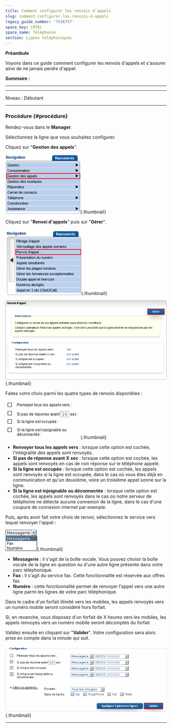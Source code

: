 ```yaml
---
title: Comment configurer les renvois d’appels
slug: comment-configurer-les-renvois-d-appels
legacy_guide_number: '7536757'
space_key: CRTEL
space_name: Téléphonie
section: Lignes téléphoniques
---
```


**Préambule**

Voyons dans ce guide comment configurer les renvois d'appels et s'assurer ainsi de ne jamais perdre d'appel.

**Sommaire :**

****

****

Niveau : Débutant

------------------------------------------------------------------------

### Procédure {#procédure}

Rendez-vous dans le **Manager**.

Sélectionnez la ligne que vous souhaitez configurer.

Cliquez sur "**Gestion des appels**".

![](images/01.jpg){.thumbnail}

Cliquez sur "**Renvoi d'appels**" puis sur "**Gérer**".

![](images/02.jpg){.thumbnail}

![](images/03.jpg){.thumbnail}

Faites votre choix parmi les quatre types de renvois disponibles :

![](images/05.jpg){.thumbnail}

-   **Renvoyer tous les appels vers** : lorsque cette option est cochée, l'intégralité des appels sont renvoyés.
-   **Si pas de réponse avant X sec** : lorsque cette option est cochée, les appels sont renvoyés en cas de non réponse sur le téléphone appelé.
-   **Si la ligne est occupée** : lorsque cette option est cochée, les appels sont renvoyés si la ligne est occupée, dans le cas où vous êtes déjà en communication et qu'un deuxième, voire un troisième appel sonne sur la ligne.
-   **Si la ligne est injoignable ou déconnectée** : lorsque cette option est cochée, les appels sont renvoyés dans le cas où notre serveur de téléphonie ne détecte aucune connexion de la ligne, dans le cas d'une coupure de connexion internet par exemple.

Puis, après avoir fait votre choix de renvoi, sélectionnez le service vers lequel renvoyer l'appel :

![](images/04.jpg){.thumbnail}

-   **Messagerie** : il s'agit de la boîte vocale. Vous pouvez choisir la boîte vocale de la ligne en question ou d'une autre ligne présente dans votre parc téléphonique.
-   **Fax** : il s'agit du service fax. Cette fonctionnalité est réservée aux offres fax.
-   **Numéro** : cette fonctionnalité permet de renvoyer l'appel vers une autre ligne parmi les lignes de votre parc téléphonique.

Dans le cadre d'un forfait illimité vers les mobiles, les appels renvoyés vers un numéro mobile seront considéré hors forfait.

Si, en revanche, vous disposez d'un forfait de X heures vers les mobiles, les appels renvoyés vers un numéro mobile seront décomptés du forfait

Validez ensuite en cliquant sur "**Valider**". Votre configuration sera alors prise en compte dans la minute qui suit.

![](images/06.jpg){.thumbnail}

------------------------------------------------------------------------




